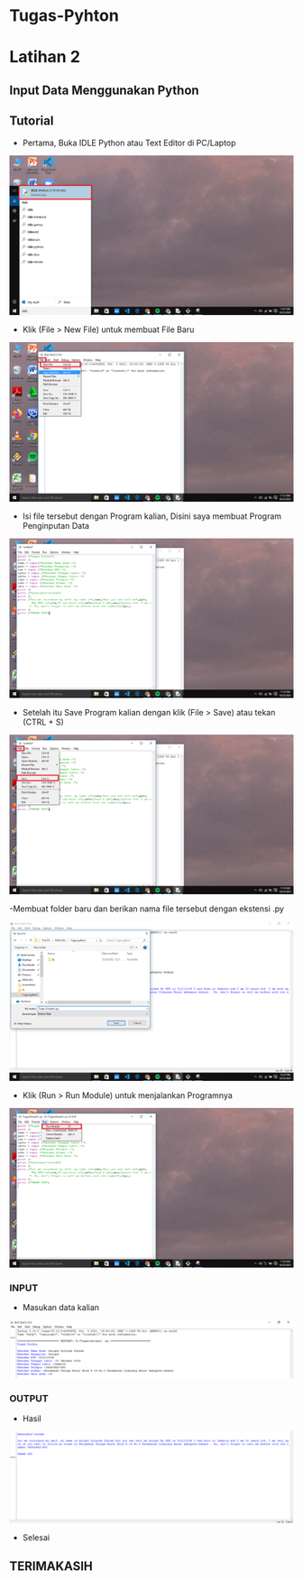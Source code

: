 # Tugas-Pyhton
# Latihan 2
## Input Data Menggunakan Python


## Tutorial

- Pertama, Buka IDLE Python atau Text Editor di PC/Laptop 

![Gambar 1](Screenshots/ss1.png)

- Klik (File > New File) untuk membuat File Baru

![Gambar 2](Screenshots/ss2.png)

- Isi file tersebut dengan Program kalian, Disini saya membuat Program Penginputan Data

![Gambar 3](Screenshots/ss3.png)

- Setelah itu Save Program kalian dengan klik (File > Save) atau tekan (CTRL + S)

![Gambar 4](Screenshots/ss4.png)

-Membuat folder baru dan berikan nama file tersebut dengan ekstensi .py

![Gambar 5](Screenshots/ss5.png)

- Klik (Run > Run Module) untuk menjalankan Programnya 

![Gambar 6](Screenshots/ss6.png)

### INPUT
- Masukan data kalian

![Gambar 7](Screenshots/ss7.png)

### OUTPUT
- Hasil

![Gambar 8](Screenshots/ss8.png)


- Selesai

## TERIMAKASIH
